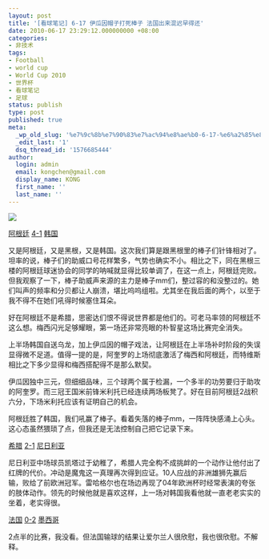 ```yaml
---
layout: post
title: '[看球笔记] 6-17 伊瓜因帽子打死棒子 法国出来混迟早得还'
date: 2010-06-17 23:29:12.000000000 +08:00
categories:
- 非技术
tags:
- Football
- world cup
- World Cup 2010
- 世界杯
- 看球笔记
- 足球
status: publish
type: post
published: true
meta:
  _wp_old_slug: '%e7%9c%8b%e7%90%83%e7%ac%94%e8%ae%b0-6-17-%e6%a2%85%e8%a5%bf%e5%ad%98%e5%9c%a8%e4%bb%a4%e6%9c%b4%e6%99%ba%e6%98%9f%e6%b6%88%e5%a4%b1-%e4%bc%8a%e7%93%9c%e5%9b%a0%e5%b8%bd%e5%ad%90%e8%ae%a9%e6%88%91'
  _edit_last: '1'
  dsq_thread_id: '1576685444'
author:
  login: admin
  email: kongchen@gmail.com
  display_name: KONG
  first_name: ''
  last_name: ''
---
```

![](assets/69DGTFF939FL000511.jpg)

[阿根廷][0] [4-1][1] [韩国][2]

又是阿根廷，又是黑根，又是韩国。这次我们算是跟黑根里的棒子们针锋相对了。坦率的说，棒子们的助威口号花样繁多，气势也确实不小。相比之下，同在黑根三楼的阿根廷球迷协会的同学的呐喊就显得比较单调了，在这一点上，阿根廷完败。但我观察了一下，棒子助威声来源的主力是棒子mm们，整过容的和没整过的。她们叫声的频率和分贝都让人崩溃，堪比呜呜组啦。尤其坐在我后面的两个，以至于我不得不在她们吼得时候塞住耳朵。

好在阿根廷不是希腊，思密达们恨不得说世界都是他们的。可老马率领的阿根廷不这么想。梅西闪光足够耀眼，第一场还非常亮眼的朴智星这场比赛完全消失。

上半场韩国自送乌龙，加上伊瓜因的帽子戏法，让阿根廷在上半场补时阶段的失误显得微不足道。值得一提的是，阿奎罗的上场彻底激活了梅西和阿根廷，而特维斯相比之下多少显得和梅西搭配得不是那么默契。

伊瓜因独中三元，但细细品味，三个球两个属于检漏，一个多半的功劳要归于助攻的阿奎罗。而三冠王国米前锋米利托已经连续两场板凳了。好在目前阿根廷2战积六分，下场米利托应该有证明自己的机会。

阿根廷胜了韩国，我们吼赢了棒子。看着失落的棒子mm，一阵阵快感涌上心头。这心态虽然猥琐了点，但我还是无法控制自己把它记录下来。

[希腊][3] [2-1][4] [尼日利亚][5]

尼日利亚中场球员凯塔过于幼稚了，希腊人完全构不成挑衅的一个动作让他付出了红牌的代价。冲动是魔鬼这一真理再次得到应证。10人应战的非洲雄狮先赢后输，败给了前欧洲冠军。雷哈格尔也在场边再现了04年欧洲杯时经常表演的夸张的肢体动作。领先的时候他就是喜欢这样，上一场对韩国我看他就一直老老实实的坐着，老实得很。

[法国][6] [0-2][7] [墨西哥][8]

2点半的比赛，我没看。但法国输球的结果让爱尔兰人很欣慰，我也很欣慰。不解释。

[0]: http://goal.2010worldcup.163.com/team/632.html
[1]: http://goal.2010worldcup.163.com/match/stat/312110.html
[2]: http://goal.2010worldcup.163.com/team/1041.html
[3]: http://goal.2010worldcup.163.com/team/517.html
[4]: http://goal.2010worldcup.163.com/match/stat/312109.html
[5]: http://goal.2010worldcup.163.com/team/1216.html
[6]: http://goal.2010worldcup.163.com/team/368.html
[7]: http://goal.2010worldcup.163.com/match/stat/312108.html
[8]: http://goal.2010worldcup.163.com/team/659.html